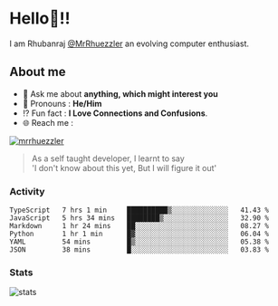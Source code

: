 
  
  
# Hello:wave:!!
I am Rhubanraj [@MrRhuezzler](https://github.com/MrRhuezzler) an evolving computer enthusiast.

## About me
<!-- - :sparkles: I'm currently working on [**de-viz**](https://github.com/MrRhuezzler/de-viz) -->
<!-- - :sparkles: Previously worked in [**Journal Management System**](https://manuscript.psgtech.ac.in) -->
<!-- - :book: I'm currently learning **Microservices Architecture** -->
- :speech_balloon: Ask me about **anything, which might interest you**
- :man: Pronouns : **He/Him**
- :interrobang: Fun fact : **I Love Connections and Confusions**.
- :globe_with_meridians: Reach me :  
  
[![mrrhuezzler](https://img.shields.io/badge/LinkedIn-0077B5?style=for-the-badge&logo=linkedin&logoColor=white)](https://www.linkedin.com/in/mrrhuezzler/)
<!--
### Interesting things, I found :bangbang:
-->
<!--
## Skills

## Drop a, Hi !
-->

<!-- 
Quotes
>  Always we overestimate the amount of work we can do in a day,  
>  and underestimate the amount we can do in our lifetime.
-->

> As a self taught developer, I learnt to say  
> 'I don't know about this yet, But I will figure it out'

### Activity
<!--START_SECTION:waka-->

```text
TypeScript   7 hrs 1 min     ██████████▒░░░░░░░░░░░░░░   41.43 %
JavaScript   5 hrs 34 mins   ████████▒░░░░░░░░░░░░░░░░   32.90 %
Markdown     1 hr 24 mins    ██░░░░░░░░░░░░░░░░░░░░░░░   08.27 %
Python       1 hr 1 min      █▓░░░░░░░░░░░░░░░░░░░░░░░   06.04 %
YAML         54 mins         █▒░░░░░░░░░░░░░░░░░░░░░░░   05.38 %
JSON         38 mins         █░░░░░░░░░░░░░░░░░░░░░░░░   03.83 %
```

<!--END_SECTION:waka-->

### Stats
![stats](https://github-readme-streak-stats.herokuapp.com/?user=MrRhuezzler)
